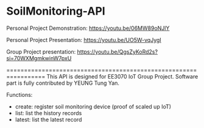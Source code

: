 # SoilMonitoring-API
Personal Project Demonstration: https://youtu.be/06MW89oNJlY

Personal Project Presentation: https://youtu.be/UO5W-vqJygI

Group Project presentation: https://youtu.be/QgsZyKoRd2s?si=70WXMgmkwinW7pxU

=================================================================
This API is designed for EE3070 IoT Group Project. Software part is fully contributed by YEUNG Tung Yan.

Functions:
- create: register soil monitoring device (proof of scaled up IoT)
- list: list the history records
- latest: list the latest record
